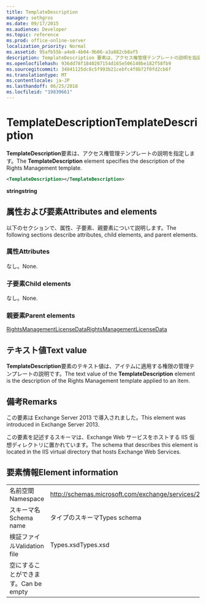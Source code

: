 ```yaml
---
title: TemplateDescription
manager: sethgros
ms.date: 09/17/2015
ms.audience: Developer
ms.topic: reference
ms.prod: office-online-server
localization_priority: Normal
ms.assetid: 95afb55b-a4e8-4b04-9b06-a3a882cb8af5
description: TemplateDescription 要素は、アクセス権管理テンプレートの説明を指定します。
ms.openlocfilehash: 936dd78f1840207154d165e506140be182f58fb9
ms.sourcegitcommit: 34041125dc8c5f993b21cebfc4f8b72f0fd2cb6f
ms.translationtype: MT
ms.contentlocale: ja-JP
ms.lasthandoff: 06/25/2018
ms.locfileid: "19839661"
---
```

# <a name="templatedescription"></a><span data-ttu-id="033b4-103">TemplateDescription</span><span class="sxs-lookup"><span data-stu-id="033b4-103">TemplateDescription</span></span>

<span data-ttu-id="033b4-104">**TemplateDescription**要素は、アクセス権管理テンプレートの説明を指定します。</span><span class="sxs-lookup"><span data-stu-id="033b4-104">The **TemplateDescription** element specifies the description of the Rights Management template.</span></span> 
  
```XML
<TemplateDescription></TemplateDescription>
```

 <span data-ttu-id="033b4-105">**string**</span><span class="sxs-lookup"><span data-stu-id="033b4-105">**string**</span></span>
## <a name="attributes-and-elements"></a><span data-ttu-id="033b4-106">属性および要素</span><span class="sxs-lookup"><span data-stu-id="033b4-106">Attributes and elements</span></span>

<span data-ttu-id="033b4-107">以下のセクションで、属性、子要素、親要素について説明します。</span><span class="sxs-lookup"><span data-stu-id="033b4-107">The following sections describe attributes, child elements, and parent elements.</span></span>
  
### <a name="attributes"></a><span data-ttu-id="033b4-108">属性</span><span class="sxs-lookup"><span data-stu-id="033b4-108">Attributes</span></span>

<span data-ttu-id="033b4-109">なし。</span><span class="sxs-lookup"><span data-stu-id="033b4-109">None.</span></span>
  
### <a name="child-elements"></a><span data-ttu-id="033b4-110">子要素</span><span class="sxs-lookup"><span data-stu-id="033b4-110">Child elements</span></span>

<span data-ttu-id="033b4-111">なし。</span><span class="sxs-lookup"><span data-stu-id="033b4-111">None.</span></span>
  
### <a name="parent-elements"></a><span data-ttu-id="033b4-112">親要素</span><span class="sxs-lookup"><span data-stu-id="033b4-112">Parent elements</span></span>

[<span data-ttu-id="033b4-113">RightsManagementLicenseData</span><span class="sxs-lookup"><span data-stu-id="033b4-113">RightsManagementLicenseData</span></span>](rightsmanagementlicensedata.md)
  
## <a name="text-value"></a><span data-ttu-id="033b4-114">テキスト値</span><span class="sxs-lookup"><span data-stu-id="033b4-114">Text value</span></span>

<span data-ttu-id="033b4-115">**TemplateDescription**要素のテキスト値は、アイテムに適用する権限の管理テンプレートの説明です。</span><span class="sxs-lookup"><span data-stu-id="033b4-115">The text value of the **TemplateDescription** element is the description of the Rights Management template applied to an item.</span></span> 
  
## <a name="remarks"></a><span data-ttu-id="033b4-116">備考</span><span class="sxs-lookup"><span data-stu-id="033b4-116">Remarks</span></span>

<span data-ttu-id="033b4-117">この要素は Exchange Server 2013 で導入されました。</span><span class="sxs-lookup"><span data-stu-id="033b4-117">This element was introduced in Exchange Server 2013.</span></span>
  
<span data-ttu-id="033b4-118">この要素を記述するスキーマは、Exchange Web サービスをホストする IIS 仮想ディレクトリに置かれています。</span><span class="sxs-lookup"><span data-stu-id="033b4-118">The schema that describes this element is located in the IIS virtual directory that hosts Exchange Web Services.</span></span>
  
## <a name="element-information"></a><span data-ttu-id="033b4-119">要素情報</span><span class="sxs-lookup"><span data-stu-id="033b4-119">Element information</span></span>

|||
|:-----|:-----|
|<span data-ttu-id="033b4-120">名前空間</span><span class="sxs-lookup"><span data-stu-id="033b4-120">Namespace</span></span>  <br/> |http://schemas.microsoft.com/exchange/services/2006/types  <br/> |
|<span data-ttu-id="033b4-121">スキーマ名</span><span class="sxs-lookup"><span data-stu-id="033b4-121">Schema name</span></span>  <br/> |<span data-ttu-id="033b4-122">タイプのスキーマ</span><span class="sxs-lookup"><span data-stu-id="033b4-122">Types schema</span></span>  <br/> |
|<span data-ttu-id="033b4-123">検証ファイル</span><span class="sxs-lookup"><span data-stu-id="033b4-123">Validation file</span></span>  <br/> |<span data-ttu-id="033b4-124">Types.xsd</span><span class="sxs-lookup"><span data-stu-id="033b4-124">Types.xsd</span></span>  <br/> |
|<span data-ttu-id="033b4-125">空にすることができます。</span><span class="sxs-lookup"><span data-stu-id="033b4-125">Can be empty</span></span>  <br/> ||
   

